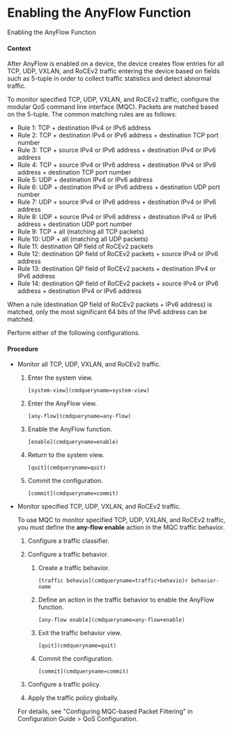 Enabling the AnyFlow Function
=============================

Enabling the AnyFlow Function

#### Context

After AnyFlow is enabled on a device, the device creates flow entries for all TCP, UDP, VXLAN, and RoCEv2 traffic entering the device based on fields such as 5-tuple in order to collect traffic statistics and detect abnormal traffic.

To monitor specified TCP, UDP, VXLAN, and RoCEv2 traffic, configure the modular QoS command line interface (MQC). Packets are matched based on the 5-tuple. The common matching rules are as follows:

* Rule 1: TCP + destination IPv4 or IPv6 address
* Rule 2: TCP + destination IPv4 or IPv6 address + destination TCP port number
* Rule 3: TCP + source IPv4 or IPv6 address + destination IPv4 or IPv6 address
* Rule 4: TCP + source IPv4 or IPv6 address + destination IPv4 or IPv6 address + destination TCP port number
* Rule 5: UDP + destination IPv4 or IPv6 address
* Rule 6: UDP + destination IPv4 or IPv6 address + destination UDP port number
* Rule 7: UDP + source IPv4 or IPv6 address + destination IPv4 or IPv6 address
* Rule 8: UDP + source IPv4 or IPv6 address + destination IPv4 or IPv6 address + destination UDP port number
* Rule 9: TCP + all (matching all TCP packets)
* Rule 10: UDP + all (matching all UDP packets)
* Rule 11: destination QP field of RoCEv2 packets
* Rule 12: destination QP field of RoCEv2 packets + source IPv4 or IPv6 address
* Rule 13: destination QP field of RoCEv2 packets + destination IPv4 or IPv6 address
* Rule 14: destination QP field of RoCEv2 packets + source IPv4 or IPv6 address + destination IPv4 or IPv6 address

When a rule (destination QP field of RoCEv2 packets + IPv6 address) is matched, only the most significant 64 bits of the IPv6 address can be matched.

Perform either of the following configurations.


#### Procedure

* Monitor all TCP, UDP, VXLAN, and RoCEv2 traffic.
  1. Enter the system view.
     
     
     ```
     [system-view](cmdqueryname=system-view)
     ```
  2. Enter the AnyFlow view.
     
     
     ```
     [any-flow](cmdqueryname=any-flow)
     ```
  3. Enable the AnyFlow function.
     
     
     ```
     [enable](cmdqueryname=enable)
     ```
  4. Return to the system view.
     
     
     ```
     [quit](cmdqueryname=quit)
     ```
  5. Commit the configuration.
     
     
     ```
     [commit](cmdqueryname=commit)
     ```
* Monitor specified TCP, UDP, VXLAN, and RoCEv2 traffic.
  
  
  
  To use MQC to monitor specified TCP, UDP, VXLAN, and RoCEv2 traffic, you must define the **any-flow enable** action in the MQC traffic behavior.
  
  
  
  1. Configure a traffic classifier.
  2. Configure a traffic behavior.
     
     
     1. Create a traffic behavior.
        ```
        [traffic behavio](cmdqueryname=traffic+behavio)r behavior-name
        ```
     2. Define an action in the traffic behavior to enable the AnyFlow function.
        ```
        [any-flow enable](cmdqueryname=any-flow+enable)
        ```
     3. Exit the traffic behavior view.
        ```
        [quit](cmdqueryname=quit)
        ```
     4. Commit the configuration.
        ```
        [commit](cmdqueryname=commit)
        ```
  3. Configure a traffic policy.
  4. Apply the traffic policy globally.
  
  
  
  For details, see "Configuring MQC-based Packet Filtering" in Configuration Guide > QoS Configuration.